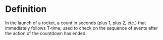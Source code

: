 # Definition

In the launch of a rocket, a count in seconds (plus 1, plus 2, etc.)
that immediately follows T-time, used to check on the sequence of events
after the action of the countdown has ended.
